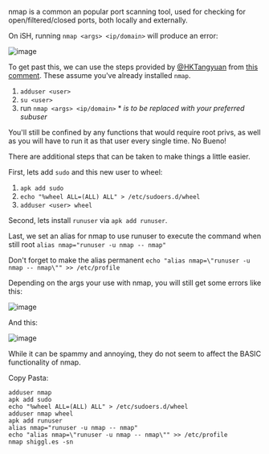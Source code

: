 nmap is a common an popular port scanning tool, used for checking for open/filtered/closed ports, both locally and externally.

On iSH, running `nmap <args> <ip/domain>` will produce an error:

![image](https://github.com/ish-app/ish/assets/34378390/e39fa36f-8021-4873-add2-a0cdb4dd1328)

To get past this, we can use the steps provided by [@HKTangyuan](https://github.com/HKTangyuan) from [this comment](https://github.com/ish-app/ish/issues/166#issuecomment-1454923663). These assume you've already installed `nmap`.

1. `adduser <user>`
2. `su <user>`
3. run `nmap <args> <ip/domain>`
*_<user> is to be replaced with your preferred subuser_

You'll still be confined by any functions that would require root privs, as well as you will have to run it as that user every single time. No Bueno!

There are additional steps that can be taken to make things a little easier.

First, lets add `sudo` and this new user to wheel:
1. `apk add sudo`
2. `echo "%wheel ALL=(ALL) ALL" > /etc/sudoers.d/wheel`
3. `adduser <user> wheel`

Second, lets install `runuser` via `apk add runuser`.

Last, we set an alias for nmap to use runuser to execute the command when still root
`alias nmap="runuser -u nmap -- nmap"`

Don't forget to make the alias permanent `echo "alias nmap=\"runuser -u nmap -- nmap\"" >> /etc/profile`

Depending on the args your use with nmap, you will still get some errors like this:

![image](https://github.com/ish-app/ish/assets/34378390/bd14c268-8a00-4a26-aba7-bd7068b7717e)


And this:

![image](https://github.com/ish-app/ish/assets/34378390/aa5af45d-d038-46d7-890d-99bc493eb3a5)

While it can be spammy and annoying, they do not seem to affect the BASIC functionality of nmap.

Copy Pasta:
```
adduser nmap
apk add sudo
echo "%wheel ALL=(ALL) ALL" > /etc/sudoers.d/wheel
adduser nmap wheel
apk add runuser
alias nmap="runuser -u nmap -- nmap"
echo "alias nmap=\"runuser -u nmap -- nmap\"" >> /etc/profile
nmap shiggl.es -sn
```

